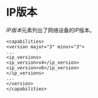 # IP版本

*IP版本*元素列出了网络设备的IP版本。

             
    <capabilities>
    <version major="3" minor="3">
    ...
    <ip_versions>
    <ip_version>v4</ip_version>
    <ip_version>v6</ip_version>
    </ip_versions>
    ...
    </version>
    </capabilities>
                   
          

